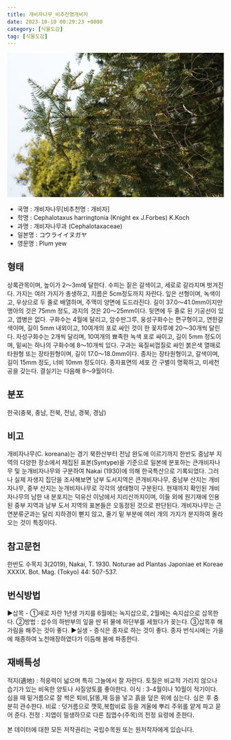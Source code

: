 ```yaml
---
title: 개비자나무_비추천명개비자
date: 2023-10-10 00:29:23 +0800
category: [식물도감]
tag: [식물도감]
---
```




![개비자나무[비추천명 : 개비자]](/assets/img/fileUpload/plants/basic/Cephalotaxaceae/Cephalotaxus/14910/14910_3_th2.JPG)
- 국명 : 개비자나무[비추천명 : 개비자]
- 학명 : Cephalotaxus harringtonia (Knight ex J.Forbes) K.Koch
- 과명 : 개비자나무과 (Cephalotaxaceae)
- 일본명 : コウライイヌガヤ
- 영문명 : Plum yew


## 형태
상록관목이며, 높이가 2～3m에 달한다. 수피는 짙은 갈색이고, 세로로 갈라지며 벗겨진다. 가지는 여러 가지가 총생하고, 지름은 5cm정도까지 자란다. 잎은 선형이며, 녹색이고, 우상으로 두 줄로 배열하며, 주맥이 양면에 도드라진다. 길이 37.0～41.0mm이지만 맹아의 것은 75mm 정도, 과지의 것은 20～25mm이다. 뒷면에 두 줄로 된 기공선이 있고, 엽병은 없다. 구화수는 4월에 달리고, 암수딴그루, 웅성구화수는 편구형이고, 연한갈색이며, 길이 5mm 내외이고, 10여개의 포로 싸인 것이 한 꽃자루에 20～30개씩 달린다. 자성구화수는 2개씩 달리며, 10여개의 뾰족한 녹색 포로 싸이고, 길이 5mm 정도이며, 밑씨는 하나의 구화수에 8～10개씩 있다. 구과는 육질씨껍질로 싸인 붉은색 열매로 타원형 또는 장타원형이며, 길이 17.0～18.0mm이다. 종자는 장타원형이고, 갈색이며, 길이 15mm 정도, 너비 10mm 정도이다. 종자표면의 세포 간 구별이 명확하고, 미세천공을 갖는다. 결실기는 다음해 8～9월이다.
## 분포
한국(충북, 충남, 전북, 전남, 경북, 경남)
## 비고
개비자나무(C. koreana)는 경기 북한산부터 전남 완도에 이르기까지 한반도 중남부 지역의 다양한 장소에서 채집된 표본(Syntype)을 기준으로 일본에 분포하는 큰개비자나무 및 눈개비자나무와 구분하여 Nakai (1930)에 의해 한국특산으로 기록되었다. 그러나 실제 자생지 집단을 조사해보면 남부 도서지역은 큰개비자나무, 중남부 산지는 개비자나무, 중부 산지는 눈개비자나무로 각각의 생태형이 구분된다. 현재까지 확인된 개비자나무의 남한 내 분포지는 덕유산 이남에서 지리산까지이며, 이들 외에 원기재에 인용된 중부 지역과 남부 도서 지역의 표본들은 오동정된 것으로 판단된다. 개비자나무는 근연분류군과는 달리 지하경이 뻗지 않고, 줄기 밑 부분에 여러 개의 가지가 분지하여 올라오는 것이 특징이다. 
## 참고문헌
한반도 수목지 3(2019), Nakai, T. 1930. Noturae ad Plantas Japoniae et Koreae XXXIX. Bot. Mag. (Tokyo) 44: 507-537.
## 번식방법
▶삽목 - ①새로 자란 1년생 가지를 6월에는 녹지삽으로, 2월에는 숙지삽으로 삽목한다. ②방법 : 삽수의 하반부의 잎을 딴 뒤 물에 하단부를 세웠다가 꽂는다. ③삽목후 해가림을 해주는 것이 좋다.
▶실생 - 증식은 종자로 하는 것이 좋다. 종자 번식시에는 가을에 채종하여 노천매장하였다가 이듬해 봄에 파종한다.
## 재배특성
적지(適地) : 적응력이 넓으며 특히 그늘에서 잘 자란다.  토질은 비교적 가리지 않으나 습기가 있는 비옥한 양토나 사질양토를 좋아한다.  이식 : 3-4월이나 10월이 적기이다.  심을 때 밑거름으로 잘 썩은 퇴비,닭똥,재 등을 넣고 흙을 덮은 위에 심는다. 심은 후 충분히 관수한다. 비료 : 덧거름으로 깻묵,복합비료 등을 겨울에 뿌리 주위를 얕게 파고 묻어 준다. 전정 : 지엽이 밀생하므로 다른 침엽수(주목)의 전정 요령에 준한다.






본 데이터에 대한 모든 저작권리는 국립수목원 또는 원저작자에게 있습니다.
